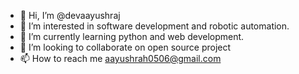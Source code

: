 - 👋 Hi, I’m @devaayushraj
- 👀 I’m interested in software development and robotic automation.
- 🌱 I’m currently learning python and web development.
- 💞️ I’m looking to collaborate on open source project
- 📫 How to reach me aayushrah0506@gmail.com

<!---
devaayushraj/devaayushraj is a ✨ special ✨ repository because its `README.md` (this file) appears on your GitHub profile.
You can click the Preview link to take a look at your changes.
--->
